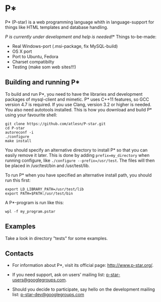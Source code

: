 P*
==

P* (P-star) is a web programming language whith in language-support for
things like HTML templates and database handling.

**P* is currently under development and help is needed!**
Things to-be-made:
*   Real Windows-port (.msi-package, fix MySQL-build)
*   OS X port
*   Port to Ubuntu, Fedora
*   Charset compatibilty
*   Testing (make som web sites!!!)


Building and running P*
-----------------------

To build and run P*, you need to have the libraries and development
packages of mysql-client and mimetic.  P* uses C++11 features, so GCC
version 4.7 is required.  If you use Clang, version 3.2 or higher is
needed.  You also need autotools installed.  This is how you download
and build P* using your favourite shell:

    git clone https://github.com/atlesn/P-star.git
    cd P-star
    autoreconf -i
    ./configure
    make install

You should specify an alternative directory to install P* so that you can
easily remove it later.  This is done by adding `prefix=my_directory` when
running configure, like `./configure --prefix=/usr/test`.  The files will
then be placed in /usr/test/bin and /usr/test/lib.

To run P* when you have specified an alternative install path, you should
run this first:

    export LD_LIBRARY_PATH=/usr/test/lib
    export PATH=$PATH:/usr/test/bin

A P*-program is run like this:

    wpl -f my_program.pstar


Examples
--------

Take a look in directory "tests" for some examples.


Contacts
--------

*   For information about P*, visit its official page: http://www.p-star.org/.

*   If you need support, ask on users' mailing list:
    p-star-users@googlegroups.com.

*   Should you decide to participate, say hello on the development mailing
    list: p-star-dev@googlegroups.com
